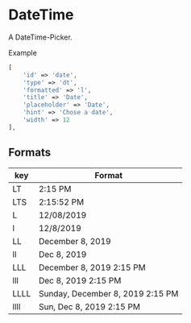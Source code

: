 # DateTime

A DateTime-Picker.

Example

```php
[
    'id' => 'date',
    'type' => 'dt',
    'formatted' => 'l',
    'title' => 'Date',
    'placeholder' => 'Date',
    'hint' => 'Chose a date',
    'width' => 12
],
```

## Formats

| key  | Format                           |
| ---- | -------------------------------- |
| LT   | 2:15 PM                          |
| LTS  | 2:15:52 PM                       |
| L    | 12/08/2019                       |
| l    | 12/8/2019                        |
| LL   | December 8, 2019                 |
| ll   | Dec 8, 2019                      |
| LLL  | December 8, 2019 2:15 PM         |
| lll  | Dec 8, 2019 2:15 PM              |
| LLLL | Sunday, December 8, 2019 2:15 PM |
| llll | Sun, Dec 8, 2019 2:15 PM         |
